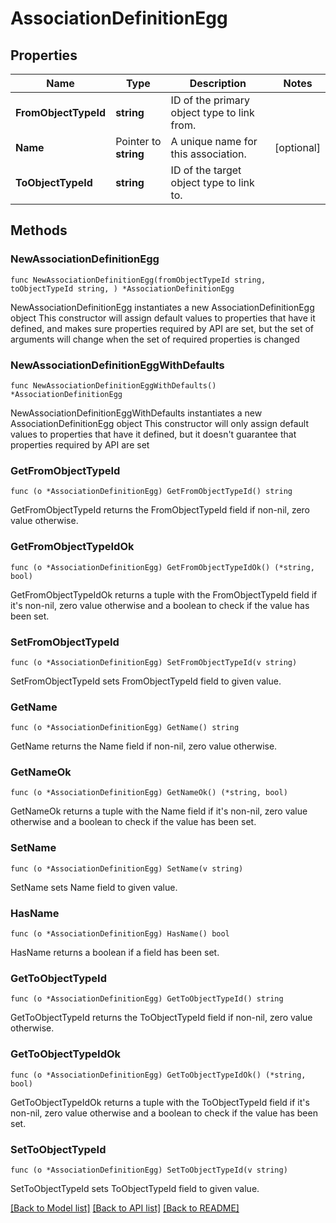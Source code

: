 # AssociationDefinitionEgg

## Properties

Name | Type | Description | Notes
------------ | ------------- | ------------- | -------------
**FromObjectTypeId** | **string** | ID of the primary object type to link from. | 
**Name** | Pointer to **string** | A unique name for this association. | [optional] 
**ToObjectTypeId** | **string** | ID of the target object type to link to. | 

## Methods

### NewAssociationDefinitionEgg

`func NewAssociationDefinitionEgg(fromObjectTypeId string, toObjectTypeId string, ) *AssociationDefinitionEgg`

NewAssociationDefinitionEgg instantiates a new AssociationDefinitionEgg object
This constructor will assign default values to properties that have it defined,
and makes sure properties required by API are set, but the set of arguments
will change when the set of required properties is changed

### NewAssociationDefinitionEggWithDefaults

`func NewAssociationDefinitionEggWithDefaults() *AssociationDefinitionEgg`

NewAssociationDefinitionEggWithDefaults instantiates a new AssociationDefinitionEgg object
This constructor will only assign default values to properties that have it defined,
but it doesn't guarantee that properties required by API are set

### GetFromObjectTypeId

`func (o *AssociationDefinitionEgg) GetFromObjectTypeId() string`

GetFromObjectTypeId returns the FromObjectTypeId field if non-nil, zero value otherwise.

### GetFromObjectTypeIdOk

`func (o *AssociationDefinitionEgg) GetFromObjectTypeIdOk() (*string, bool)`

GetFromObjectTypeIdOk returns a tuple with the FromObjectTypeId field if it's non-nil, zero value otherwise
and a boolean to check if the value has been set.

### SetFromObjectTypeId

`func (o *AssociationDefinitionEgg) SetFromObjectTypeId(v string)`

SetFromObjectTypeId sets FromObjectTypeId field to given value.


### GetName

`func (o *AssociationDefinitionEgg) GetName() string`

GetName returns the Name field if non-nil, zero value otherwise.

### GetNameOk

`func (o *AssociationDefinitionEgg) GetNameOk() (*string, bool)`

GetNameOk returns a tuple with the Name field if it's non-nil, zero value otherwise
and a boolean to check if the value has been set.

### SetName

`func (o *AssociationDefinitionEgg) SetName(v string)`

SetName sets Name field to given value.

### HasName

`func (o *AssociationDefinitionEgg) HasName() bool`

HasName returns a boolean if a field has been set.

### GetToObjectTypeId

`func (o *AssociationDefinitionEgg) GetToObjectTypeId() string`

GetToObjectTypeId returns the ToObjectTypeId field if non-nil, zero value otherwise.

### GetToObjectTypeIdOk

`func (o *AssociationDefinitionEgg) GetToObjectTypeIdOk() (*string, bool)`

GetToObjectTypeIdOk returns a tuple with the ToObjectTypeId field if it's non-nil, zero value otherwise
and a boolean to check if the value has been set.

### SetToObjectTypeId

`func (o *AssociationDefinitionEgg) SetToObjectTypeId(v string)`

SetToObjectTypeId sets ToObjectTypeId field to given value.



[[Back to Model list]](../README.md#documentation-for-models) [[Back to API list]](../README.md#documentation-for-api-endpoints) [[Back to README]](../README.md)


